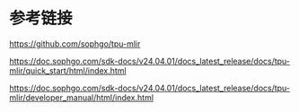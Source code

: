 # 参考链接

https://github.com/sophgo/tpu-mlir

https://doc.sophgo.com/sdk-docs/v24.04.01/docs_latest_release/docs/tpu-mlir/quick_start/html/index.html


https://doc.sophgo.com/sdk-docs/v24.04.01/docs_latest_release/docs/tpu-mlir/developer_manual/html/index.html